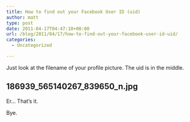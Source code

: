 ```yaml
---
title: How to find out your Facebook User ID (uid)
author: matt
type: post
date: 2011-04-17T04:47:10+00:00
url: /blog/2011/04/17/how-to-find-out-your-facebook-user-id-uid/
categories:
  - Uncategorized

---
```

Just look at the filename of your profile picture. The uid is in the middle.

## 186939_565140267\_839650\_n.jpg

Er… That’s it.

Bye.